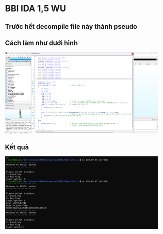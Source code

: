 # BBI IDA 1,5 WU

## Trước hết decompile file này thành pseudo 

## Cách làm như dưới hình

![](baby_ida_mot_phay_5.png)

## Kết quả 

![](kqua.png)
